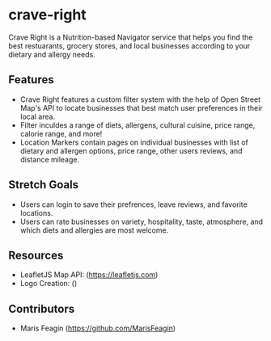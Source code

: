# crave-right

Crave Right is a Nutrition-based Navigator service that helps you find the best restuarants, grocery stores, and local businesses according to your dietary and allergy needs.

## Features
- Crave Right features a custom filter system with the help of Open Street Map's API to locate businesses that best match user preferences in their local area.
- Filter inculdes a range of diets, allergens, cultural cuisine, price range, calorie range, and more!
- Location Markers contain pages on individual businesses with list of dietary and allergen options, price range, other users reviews, and distance mileage.

## Stretch Goals
- Users can login to save their prefrences, leave reviews, and favorite locations.
- Users can rate businesses on variety, hospitality, taste, atmosphere, and which diets and allergies are most welcome.

## Resources
- LeafletJS Map API: (https://leafletjs.com)
- Logo Creation: ()

## Contributors
- Maris Feagin (https://github.com/MarisFeagin)
